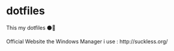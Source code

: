 # dotfiles
This my dotfiles ⚫🔘
<p>Official Website the Windows Manager i use : http://suckless.org/</p>
